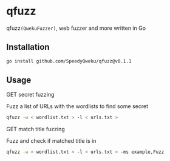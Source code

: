 # qfuzz

qfuzz`(QwekuFuzzer)`, web fuzzer and more written in Go

## Installation

```bash
go install github.com/SpeedyQweku/qfuzz@v0.1.1
```

## Usage

GET secret fuzzing

Fuzz a list of URLs with the wordlists to find some secret

```bash
qfuzz -w < wordlist.txt > -l < urls.txt >
```

GET match title fuzzing

Fuzz and check if matched title is in

```bash
qfuzz -w < wordlist.txt > -l < urls.txt > -ms example,Fuzz
```

